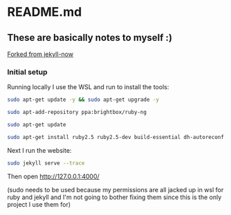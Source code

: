 # README.md

## These are basically notes to myself :)

[Forked from jekyll-now](https://github.com/barryclark/jekyll-now)

### Initial setup

Running locally I use the WSL and run to install the tools:

``` sh
sudo apt-get update -y && sudo apt-get upgrade -y

sudo apt-add-repository ppa:brightbox/ruby-ng

sudo apt-get update

sudo apt-get install ruby2.5 ruby2.5-dev build-essential dh-autoreconf

```

Next I run the website:

``` sh
sudo jekyll serve --trace
```

Then open http://127.0.0.1:4000/

(sudo needs to be used because my permissions are all jacked up in wsl for ruby and jekyll and I'm not going to bother fixing them since this is the only project I use them for)